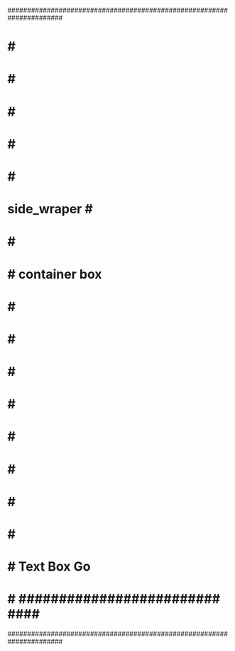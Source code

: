 ######################################################################
#                     #                                              #
#                     #                                              #
#                     #                                              #
#                     #                                              #
#                     #                                              #
#      side_wraper    #                                              #
#                     #                                              #
#                     #               container box                  #
#                     #                                              #
#                     #                                              #
#                     #                                              #
#                     #                                              #
#                     #                                              #
#                     #                                              #
#                     #                                              #
#                     #                                              #
#                     #           Text Box                   Go      #
#                     #        #########################   ####      #
######################################################################